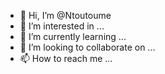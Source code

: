 - 👋 Hi, I’m @Ntoutoume
- 👀 I’m interested in ...
- 🌱 I’m currently learning ...
- 💞️ I’m looking to collaborate on ...
- 📫 How to reach me ...

<!---
Ntoutoume/Ntoutoume is a ✨ special ✨ repository because its `README.md` (this file) appears on your GitHub profile.
You can click the Preview link to take a look at your changes.
--->
